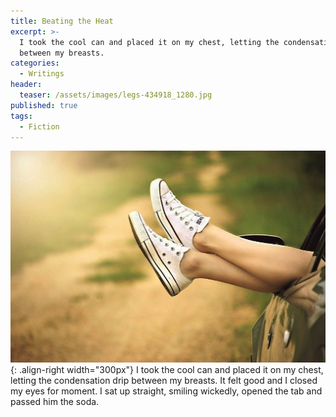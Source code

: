 ```yaml
---
title: Beating the Heat
excerpt: >-
  I took the cool can and placed it on my chest, letting the condensation drip
  between my breasts.
categories:
  - Writings
header:
  teaser: /assets/images/legs-434918_1280.jpg
published: true
tags:
  - Fiction
---
```

![](/assets/images/legs-434918_1280.jpg){: .align-right width="300px"}
I took the cool can and placed it on my chest, letting the condensation drip between my breasts. It felt good and I closed my eyes for moment. I sat up straight, smiling wickedly, opened the tab and passed him the soda.



